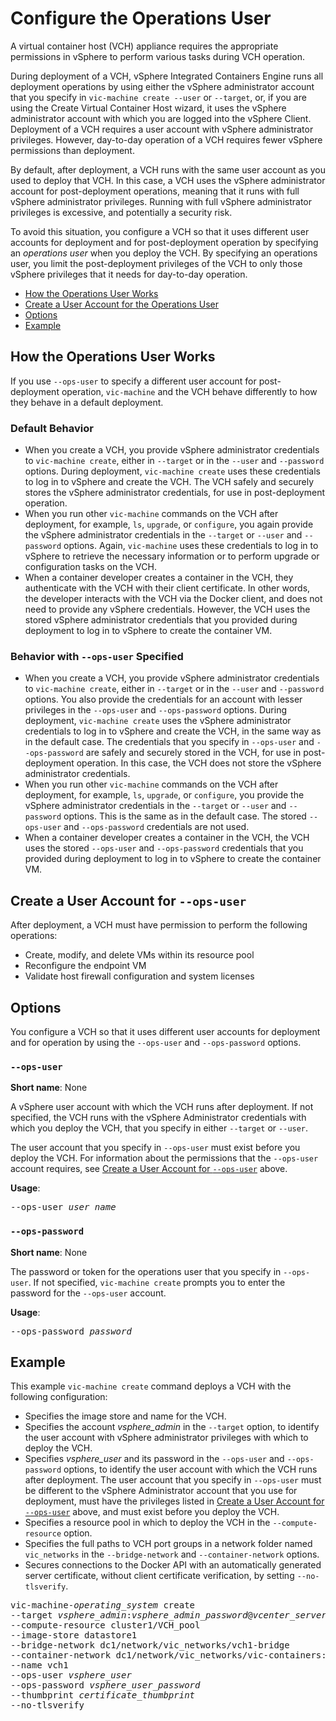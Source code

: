 # Configure the Operations User #

A virtual container host (VCH) appliance requires the appropriate permissions in vSphere to perform various tasks during VCH operation. 

During deployment of a VCH, vSphere Integrated Containers Engine runs all deployment operations by using either the vSphere administrator account that you specify in `vic-machine create --user` or `--target`, or, if you are using the Create Virtual Container Host wizard, it uses the vSphere administrator account with which you are logged into the vSphere Client. Deployment of a VCH requires a user account with vSphere administrator privileges. However, day-to-day operation of a VCH requires fewer vSphere permissions than deployment.

By default, after deployment, a VCH runs with the same user account as you used to deploy that VCH. In this case, a VCH uses the vSphere administrator account for post-deployment operations, meaning that it runs with full vSphere administrator privileges. Running with full vSphere administrator privileges is excessive, and potentially a security risk.

To avoid this situation, you configure a VCH so that it uses different user accounts for deployment and for post-deployment operation by specifying an *operations user* when you deploy the VCH. By specifying an operations user, you limit the post-deployment privileges of the VCH to only those vSphere privileges that it needs for day-to-day operation.

- [How the Operations User Works](#behavior)
- [Create a User Account for the Operations User](#createuser)
- [Options](#options)
- [Example](#example)

## How the Operations User Works <a id="behavior"></a>

If you use `--ops-user` to specify a different user account for post-deployment operation, `vic-machine` and the VCH behave differently to how they behave in a default deployment.

### Default Behavior

- When you create a VCH, you provide vSphere administrator credentials to `vic-machine create`, either in `--target` or in the `--user` and `--password` options. During deployment, `vic-machine create` uses these credentials to log in to vSphere and create the VCH. The VCH safely and securely stores the vSphere administrator credentials, for use in post-deployment operation.
- When you run other `vic-machine` commands on the VCH after deployment, for example, `ls`, `upgrade`, or `configure`, you again provide the vSphere administrator credentials in the `--target` or `--user` and `--password` options. Again, `vic-machine` uses these credentials to log in to vSphere to retrieve the necessary information or to perform upgrade or configuration tasks on the VCH.
- When a container developer creates a container in the VCH, they authenticate with the VCH with their client certificate. In other words, the developer interacts with the VCH via the Docker client, and does not need to provide any vSphere credentials. However, the VCH uses the stored vSphere administrator credentials that you provided during deployment to log in to vSphere to create the container VM.

### Behavior with `--ops-user` Specified

- When you create a VCH, you provide vSphere administrator credentials to `vic-machine create`, either in `--target` or in the `--user` and `--password` options. You also provide the credentials for an account with lesser privileges in the `--ops-user` and `--ops-password` options. During deployment, `vic-machine create` uses the vSphere administrator credentials to log in to vSphere and create the VCH, in the same way as in the default case. The credentials that you specify in `--ops-user` and `--ops-password` are safely and securely stored in the VCH, for use in post-deployment operation. In this case, the VCH does not store the vSphere administrator credentials.
- When you run other `vic-machine` commands on the VCH after deployment, for example, `ls`, `upgrade`, or `configure`, you provide the vSphere administrator credentials in the `--target` or `--user` and `--password` options. This is the same as in the default case. The stored `--ops-user` and `--ops-password` credentials are not used.
- When a container developer creates a container in the VCH, the VCH uses the stored `--ops-user` and `--ops-password` credentials that you provided during deployment to log in to vSphere to create the container VM.


## Create a User Account for `--ops-user` <a id="createuser"></a>

After deployment, a VCH must have permission to perform the following operations:

- Create, modify, and delete VMs within its resource pool
- Reconfigure the endpoint VM
- Validate host firewall configuration and system licenses


## Options <a id="options"></a>

You configure a VCH so that it uses different user accounts for deployment and for operation by using the `--ops-user` and `--ops-password` options.

### `--ops-user` <a id="ops-user"></a>

**Short name**: None

A vSphere user account with which the VCH runs after deployment. If not specified, the VCH runs with the vSphere Administrator credentials with which you deploy the VCH, that you specify in either `--target` or `--user`.

The user account that you specify in `--ops-user` must exist before you deploy the VCH. For information about the permissions that the `--ops-user` account requires, see [Create a User Account for `--ops-user`](#createuser) above.

**Usage**:

<pre>--ops-user <i>user_name</i></pre>

### `--ops-password` ###

**Short name**: None

The password or token for the operations user that you specify in `--ops-user`. If not specified, `vic-machine create` prompts you to enter the password for the `--ops-user` account.

**Usage**:

<pre>--ops-password <i>password</i></pre>

## Example <a id="example"></a>

This example `vic-machine create` command deploys a VCH with the following configuration:

- Specifies the image store and name for the VCH.
- Specifies the account <i>vsphere_admin</i> in the `--target` option, to identify the user account with vSphere administrator privileges with which to deploy the VCH.
- Specifies <i>vsphere_user</i> and its password in the `--ops-user` and `--ops-password` options, to identify the user account with which the VCH runs after deployment. The user account that you specify in `--ops-user` must  be different to the vSphere Administrator account that you use for deployment, must have the privileges listed in [Create a User Account for `--ops-user`](#createuser) above, and must exist before you deploy the VCH. 
- Specifies a resource pool in which to deploy the VCH in the `--compute-resource` option.
- Specifies the full paths to VCH port groups in a network folder named `vic_networks` in the `--bridge-network` and `--container-network` options.
- Secures connections to the Docker API with an automatically generated server certificate, without client certificate verification, by setting `--no-tlsverify`.

<pre>vic-machine-<i>operating_system</i> create
--target <i>vsphere_admin</i>:<i>vsphere_admin_password</i>@<i>vcenter_server_address</i>/dc1
--compute-resource cluster1/VCH_pool
--image-store datastore1
--bridge-network dc1/network/vic_networks/vch1-bridge
--container-network dc1/network/vic_networks/vic-containers:vic-container-network
--name vch1
--ops-user <i>vsphere_user</i>
--ops-password <i>vsphere_user_password</i>
--thumbprint <i>certificate_thumbprint</i>
--no-tlsverify
</pre>